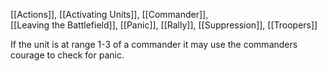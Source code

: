 [[Actions]], [[Activating Units]], [[Commander]],  
[[Leaving the Battlefield]], [[Panic]], [[Rally]], [[Suppression]], [[Troopers]]

If the unit is at range 1-3 of a commander it may use the commanders courage to check for panic.
